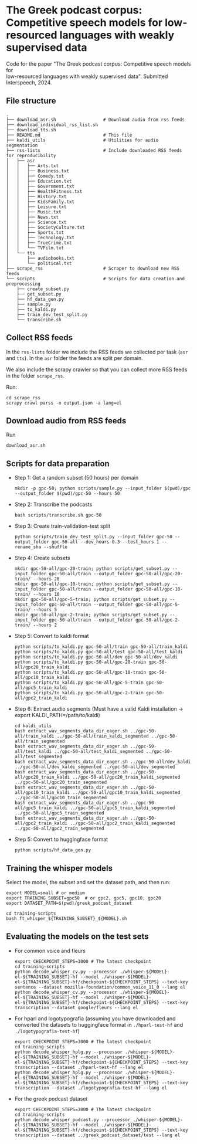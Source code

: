 # The Greek podcast corpus: Competitive speech models for low-resourced languages with weakly supervised data

Code for the paper "The Greek podcast corpus: Competitive speech models for\
low-resourced languages with weakly supervised data". Submitted\
Interspeech, 2024.

## File structure

    .
    ├── download_asr.sh                  # Download audio from rss feeds
    ├── download_individual_rss_list.sh
    ├── download_tts.sh
    ├── README.md                        # This file
    ├── kaldi_utils                      # Utilities for audio segmentation
    ├── rss-lists                        # Include downloaded RSS feeds for reproducibility
    │   ├── asr
    │   │   ├── Arts.txt
    │   │   ├── Business.txt
    │   │   ├── Comedy.txt
    │   │   ├── Education.txt
    │   │   ├── Government.txt
    │   │   ├── HealthFitness.txt
    │   │   ├── History.txt
    │   │   ├── KidsFamily.txt
    │   │   ├── Leisure.txt
    │   │   ├── Music.txt
    │   │   ├── News.txt
    │   │   ├── Science.txt
    │   │   ├── SocietyCulture.txt
    │   │   ├── Sports.txt
    │   │   ├── Technology.txt
    │   │   ├── TrueCrime.txt
    │   │   └── TVFilm.txt
    │   └── tts
    │       ├── audiobooks.txt
    │       └── political.txt
    ├── scrape_rss                       # Scraper to download new RSS feeds
    └── scripts                          # Scripts for data creation and preprocessing
        ├── create_subset.py
        ├── get_subset.py
        ├── hf_data_gen.py
        ├── sample.py
        ├── to_kaldi.py
        ├── train_dev_test_split.py
        └── transcribe.sh

## Collect RSS feeds

In the `rss-lists` folder we include the RSS feeds we collected per task (`asr`
and `tts`). In the `asr` folder the feeds are split per domain.

We also include the scrapy crawler so that you can collect more RSS feeds in the
folder `scrape_rss`.

Run:

    cd scrape_rss
    scrapy crawl parss -o output.json -a lang=el

## Download audio from RSS feeds

Run

    download_asr.sh

## Scripts for data preparation

- Step 1: Get a random subset (50 hours) per domain

      mkdir -p gpc-50; python scripts/sample.py --input_folder $(pwd)/gpc --output_folder $(pwd)/gpc-50 --hours 50

- Step 2: Transcribe the podcasts

      bash scripts/transcribe.sh gpc-50

- Step 3: Create train-validation-test split

      python scripts/train_dev_test_split.py --input_folder gpc-50 --output_folder gpc-50-all --dev_hours 0.3 --test_hours 1 --rename_sha --shuffle

- Step 4: Create subsets

      mkdir gpc-50-all/gpc-20-train; python scripts/get_subset.py --input_folder gpc-50-all/train --output_folder gpc-50-all/gpc-20-train/ --hours 20
      mkdir gpc-50-all/gpc-10-train; python scripts/get_subset.py --input_folder gpc-50-all/train --output_folder gpc-50-all/gpc-10-train/ --hours 10
      mkdir gpc-50-all/gpc-5-train; python scripts/get_subset.py --input_folder gpc-50-all/train --output_folder gpc-50-all/gpc-5-train/ --hours 5
      mkdir gpc-50-all/gpc-2-train; python scripts/get_subset.py --input_folder gpc-50-all/train --output_folder gpc-50-all/gpc-2-train/ --hours 2

- Step 5: Convert to kaldi format

      python scripts/to_kaldi.py gpc-50-all/train gpc-50-all/train_kaldi
      python scripts/to_kaldi.py gpc-50-all/test gpc-50-all/test_kaldi
      python scripts/to_kaldi.py gpc-50-all/dev gpc-50-all/dev_kaldi
      python scripts/to_kaldi.py gpc-50-all/gpc-20-train gpc-50-all/gpc20_train_kaldi
      python scripts/to_kaldi.py gpc-50-all/gpc-10-train gpc-50-all/gpc10_train_kaldi
      python scripts/to_kaldi.py gpc-50-all/gpc-5-train gpc-50-all/gpc5_train_kaldi
      python scripts/to_kaldi.py gpc-50-all/gpc-2-train gpc-50-all/gpc2_train_kaldi

- Step 6: Extract audio segments (Must have a valid Kaldi installation -> export
  KALDI_PATH=/path/to/kaldi)

      cd kaldi_utils
      bash extract_wav_segments_data_dir_eager.sh ../gpc-50-all/train_kaldi ../gpc-50-all/train_kaldi_segmented ../gpc-50-all/train_segmented
      bash extract_wav_segments_data_dir_eager.sh ../gpc-50-all/test_kaldi ../gpc-50-all/test_kaldi_segmented ../gpc-50-all/test_segmented
      bash extract_wav_segments_data_dir_eager.sh ../gpc-50-all/dev_kaldi ../gpc-50-all/dev_kaldi_segmented ../gpc-50-all/dev_segmented
      bash extract_wav_segments_data_dir_eager.sh ../gpc-50-all/gpc20_train_kaldi ../gpc-50-all/gpc20_train_kaldi_segmented ../gpc-50-all/gpc20_train_segmented
      bash extract_wav_segments_data_dir_eager.sh ../gpc-50-all/gpc10_train_kaldi ../gpc-50-all/gpc10_train_kaldi_segmented ../gpc-50-all/gpc10_train_segmented
      bash extract_wav_segments_data_dir_eager.sh ../gpc-50-all/gpc5_train_kaldi ../gpc-50-all/gpc5_train_kaldi_segmented ../gpc-50-all/gpc5_train_segmented
      bash extract_wav_segments_data_dir_eager.sh ../gpc-50-all/gpc2_train_kaldi ../gpc-50-all/gpc2_train_kaldi_segmented ../gpc-50-all/gpc2_train_segmented

- Step 5: Convert to huggingface format

      python scripts/hf_data_gen.py

## Training the whisper models

Select the model, the subset and set the dataset path, and then run:

    export MODEL=small # or medium
    export TRAINING_SUBSET=gpc50  # or gpc2, gpc5, gpc10, gpc20
    export DATASET_PATH=$(pwd)/greek_podcast_dataset

    cd training-scripts
    bash ft_whisper_${TRAINING_SUBSET}_${MODEL}.sh

## Evaluating the models on the test sets

- For common voice and fleurs

      export CHECKPOINT_STEPS=3000 # The latest checkpoint
      cd training-scripts
      python decode_whisper_cv.py --processor ./whisper-${MODEL}-el-${TRAINING_SUBSET}-hf --model ./whisper-${MODEL}-el-${TRAINING_SUBSET}-hf/checkpoint-${CHECKPOINT_STEPS} --text-key sentence --dataset mozilla-foundation/common_voice_11_0 --lang el
      python decode_whisper_cv.py --processor ./whisper-${MODEL}-el-${TRAINING_SUBSET}-hf --model ./whisper-${MODEL}-el-${TRAINING_SUBSET}-hf/checkpoint-${CHECKPOINT_STEPS} --text-key transcription --dataset google/fleurs --lang el

- For hparl and logotypografia (assuming you have downloaded and converted the
  datasets to huggingface format in `./hparl-test-hf` and
  `./logotypografia-test-hf`)

      export CHECKPOINT_STEPS=3000 # The latest checkpoint
      cd training-scripts
      python decode_whisper_hplg.py --processor ./whisper-${MODEL}-el-${TRAINING_SUBSET}-hf --model ./whisper-${MODEL}-el-${TRAINING_SUBSET}-hf/checkpoint-${CHECKPOINT_STEPS} --text-key transcription --dataset ./hparl-test-hf --lang el
      python decode_whisper_hplg.py --processor ./whisper-${MODEL}-el-${TRAINING_SUBSET}-hf --model ./whisper-${MODEL}-el-${TRAINING_SUBSET}-hf/checkpoint-${CHECKPOINT_STEPS} --text-key transcription --dataset ./logotypografia-test-hf --lang el

- For the greek podcast dataset

      export CHECKPOINT_STEPS=3000 # The latest checkpoint
      cd training-scripts
      python decode_whisper_podcast.py --processor ./whisper-${MODEL}-el-${TRAINING_SUBSET}-hf --model ./whisper-${MODEL}-el-${TRAINING_SUBSET}-hf/checkpoint-${CHECKPOINT_STEPS} --text-key transcription --dataset ../greek_podcast_dataset/test --lang el
